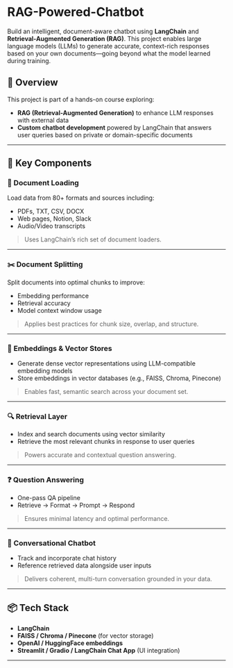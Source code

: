 # RAG-Powered-Chatbot

Build an intelligent, document-aware chatbot using **LangChain** and **Retrieval-Augmented Generation (RAG)**. This project enables large language models (LLMs) to generate accurate, context-rich responses based on your own documents—going beyond what the model learned during training.

## 📌 Overview

This project is part of a hands-on course exploring:

- **RAG (Retrieval-Augmented Generation)** to enhance LLM responses with external data
- **Custom chatbot development** powered by LangChain that answers user queries based on private or domain-specific documents



---

## 🔧 Key Components

### 📄 Document Loading
Load data from 80+ formats and sources including:
- PDFs, TXT, CSV, DOCX
- Web pages, Notion, Slack
- Audio/Video transcripts

> Uses LangChain’s rich set of document loaders.

---

### ✂️ Document Splitting
Split documents into optimal chunks to improve:
- Embedding performance
- Retrieval accuracy
- Model context window usage

> Applies best practices for chunk size, overlap, and structure.

---

### 📐 Embeddings & Vector Stores
- Generate dense vector representations using LLM-compatible embedding models
- Store embeddings in vector databases (e.g., FAISS, Chroma, Pinecone)

> Enables fast, semantic search across your document set.

---

### 🔍 Retrieval Layer
- Index and search documents using vector similarity
- Retrieve the most relevant chunks in response to user queries

> Powers accurate and contextual question answering.

---

### ❓ Question Answering
- One-pass QA pipeline
- Retrieve → Format → Prompt → Respond

> Ensures minimal latency and optimal performance.

---

### 💬 Conversational Chatbot
- Track and incorporate chat history
- Reference retrieved data alongside user inputs

> Delivers coherent, multi-turn conversation grounded in your data.

---

## 📦 Tech Stack

- **LangChain**
- **FAISS / Chroma / Pinecone** (for vector storage)
- **OpenAI / HuggingFace embeddings**
- **Streamlit / Gradio / LangChain Chat App** (UI integration)

---




